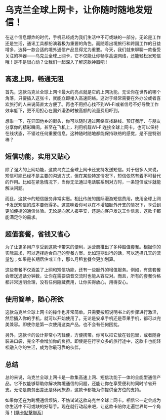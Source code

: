 # 乌克兰全球上网卡，让你随时随地发短信！

在这个信息爆炸的时代，手机已经成为我们生活中不可或缺的一部分。无论是工作还是生活，通讯工具都扮演着极为重要的角色。而随着出境旅行和跨国工作的日益增多，选择一款合适的境外通信产品显得尤为重要。今天，我们就来聊聊一款备受关注的神器——乌克兰全球上网卡，它不仅能让你畅享高速网络，还能轻松发短信哦！是不是很心动？让我们一起深入了解这款神器吧！

## 高速上网，畅通无阻

首先，这款乌克兰全球上网卡最大的亮点就是它的上网功能。无论你在世界的哪个角落，只要插入这张卡，就能立即接入高速网络。这对于经常需要在外办公或者喜欢旅行的人来说简直太方便了。再也不用担心找不到Wi-Fi或者信号不好导致工作效率低下，更不用担心在国外漫游时被高额的流量费用吓到。

想象一下，在异国他乡的街头，你可以随时通过网络查找路线、预订餐厅、与朋友分享你的精彩瞬间。甚至在飞机上，利用机载Wi-Fi连接全球上网卡，也可以保持在线状态，不错过任何重要信息。这种随时随地都能保持联络的感觉，是不是特别棒？

## 短信功能，实用又贴心

除了强大的上网功能，这款乌克兰全球上网卡还支持发送短信。对于很多人来说，短信可能已经不是主要的沟通方式，但在某些特定情况下，短信依然有着不可替代的作用。比如在紧急情况下，当你无法通过电话联系到对方时，一条短信或许就能解决问题。

而且，这款卡的短信服务非常实惠。相比传统的国际漫游短信费用，使用全球上网卡发送短信的成本要低得多。这意味着你可以在不增加额外开支的情况下，享受到更加便捷的通信体验。无论是向家人报平安，还是向客户发送工作信息，这款卡都能满足你的需求。

## 超值套餐，省钱又省心

为了让更多用户享受到这款卡带来的便利，运营商推出了多种超值套餐。根据你的实际需求，可以选择适合自己的套餐方案。比如短期出行的话，可以选择几天的流量包；如果是长期居住或工作，那么月租套餐会更加划算。

这些套餐不仅涵盖了上网和短信功能，还有一些额外的增值服务。例如，有些套餐会赠送通话分钟数，让你在需要语音交流时也能从容应对。而且，所有的套餐价格都非常透明合理，没有任何隐藏费用，让你买得放心，用得安心。

## 使用简单，随心所欲

这款乌克兰全球上网卡的操作也非常简单。只需要按照说明书上的步骤进行激活，然后插入你的手机，就可以开始使用了。无论是安卓手机还是苹果手机，都可以完美兼容。即使你是第一次使用这类产品，也不会有任何困扰。

另外，这款卡的设计非常小巧轻便，方便携带。你可以把它放在钱包里，或者随身装进口袋，完全不会增加你的负担。即使是在行李众多的旅行途中，这款卡也能轻松融入你的生活，成为你最可靠的伙伴。

## 总结

总的来说，乌克兰全球上网卡是一款集高速上网、短信功能于一体的全能型通信产品。它不仅能够帮助你解决跨境通信的问题，还能让你在享受便利的同时节省开支。无论是商务出差还是休闲旅游，这款卡都能为你提供全方位的支持。

如果你还在为跨境通信烦恼，不妨试试这款乌克兰全球上网卡。相信它一定会成为你生活中不可或缺的好帮手。现在就行动起来吧，让这款卡陪你走遍世界每一个角落！[[購卡點擊聯系](https://t.me/s/esim1088)]